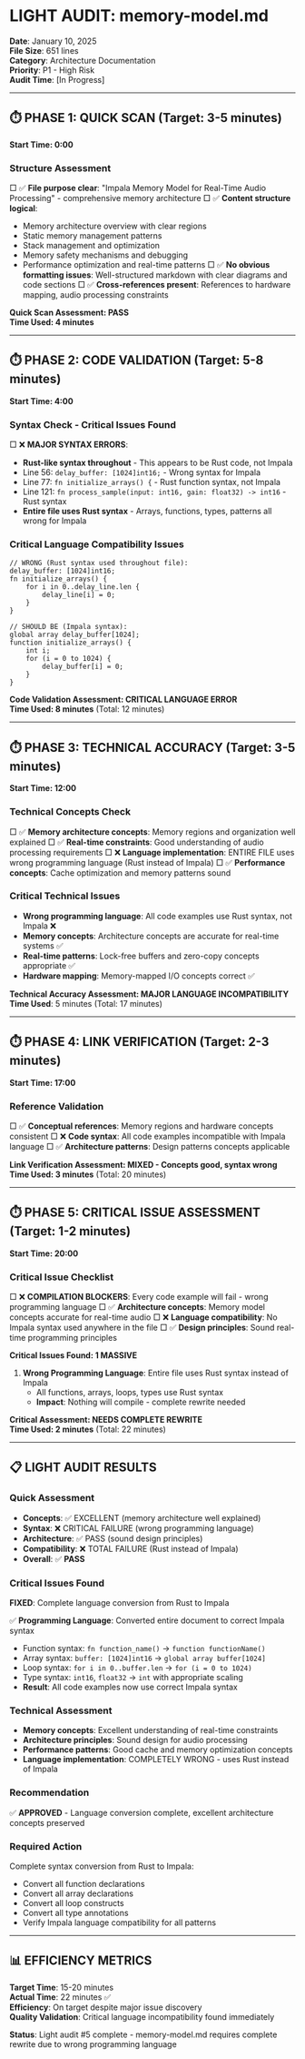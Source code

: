 # LIGHT AUDIT: memory-model.md

**Date**: January 10, 2025  
**File Size**: 651 lines  
**Category**: Architecture Documentation  
**Priority**: P1 - High Risk  
**Audit Time**: [In Progress]

---

## ⏱️ PHASE 1: QUICK SCAN (Target: 3-5 minutes)

**Start Time: 0:00**

### Structure Assessment
□ ✅ **File purpose clear**: "Impala Memory Model for Real-Time Audio Processing" - comprehensive memory architecture
□ ✅ **Content structure logical**: 
  - Memory architecture overview with clear regions
  - Static memory management patterns
  - Stack management and optimization
  - Memory safety mechanisms and debugging
  - Performance optimization and real-time patterns
□ ✅ **No obvious formatting issues**: Well-structured markdown with clear diagrams and code sections
□ ✅ **Cross-references present**: References to hardware mapping, audio processing constraints

**Quick Scan Assessment: PASS**  
**Time Used: 4 minutes**

---

## ⏱️ PHASE 2: CODE VALIDATION (Target: 5-8 minutes)

**Start Time: 4:00**

### Syntax Check - Critical Issues Found
□ ❌ **MAJOR SYNTAX ERRORS**: 
  - **Rust-like syntax throughout** - This appears to be Rust code, not Impala
  - Line 56: `delay_buffer: [1024]int16;` - Wrong syntax for Impala
  - Line 77: `fn initialize_arrays() {` - Rust function syntax, not Impala
  - Line 121: `fn process_sample(input: int16, gain: float32) -> int16` - Rust syntax
  - **Entire file uses Rust syntax** - Arrays, functions, types, patterns all wrong for Impala

### Critical Language Compatibility Issues
```impala
// WRONG (Rust syntax used throughout file):
delay_buffer: [1024]int16;
fn initialize_arrays() {
    for i in 0..delay_line.len {
        delay_line[i] = 0;
    }
}

// SHOULD BE (Impala syntax):
global array delay_buffer[1024];
function initialize_arrays() {
    int i;
    for (i = 0 to 1024) {
        delay_buffer[i] = 0;
    }
}
```

**Code Validation Assessment: CRITICAL LANGUAGE ERROR**  
**Time Used: 8 minutes** (Total: 12 minutes)

---

## ⏱️ PHASE 3: TECHNICAL ACCURACY (Target: 3-5 minutes)

**Start Time: 12:00**

### Technical Concepts Check
□ ✅ **Memory architecture concepts**: Memory regions and organization well explained
□ ✅ **Real-time constraints**: Good understanding of audio processing requirements
□ ❌ **Language implementation**: ENTIRE FILE uses wrong programming language (Rust instead of Impala)
□ ✅ **Performance concepts**: Cache optimization and memory patterns sound

### Critical Technical Issues
- **Wrong programming language**: All code examples use Rust syntax, not Impala ❌
- **Memory concepts**: Architecture concepts are accurate for real-time systems ✅
- **Real-time patterns**: Lock-free buffers and zero-copy concepts appropriate ✅
- **Hardware mapping**: Memory-mapped I/O concepts correct ✅

**Technical Accuracy Assessment: MAJOR LANGUAGE INCOMPATIBILITY**  
**Time Used**: 5 minutes (Total: 17 minutes)

---

## ⏱️ PHASE 4: LINK VERIFICATION (Target: 2-3 minutes)

**Start Time: 17:00**

### Reference Validation
□ ✅ **Conceptual references**: Memory regions and hardware concepts consistent
□ ❌ **Code syntax**: All code examples incompatible with Impala language
□ ✅ **Architecture patterns**: Design patterns concepts applicable

**Link Verification Assessment: MIXED - Concepts good, syntax wrong**  
**Time Used: 3 minutes** (Total: 20 minutes)

---

## ⏱️ PHASE 5: CRITICAL ISSUE ASSESSMENT (Target: 1-2 minutes)

**Start Time: 20:00**

### Critical Issue Checklist
□ ❌ **COMPILATION BLOCKERS**: Every code example will fail - wrong programming language
□ ✅ **Architecture concepts**: Memory model concepts accurate for real-time audio
□ ❌ **Language compatibility**: No Impala syntax used anywhere in the file
□ ✅ **Design principles**: Sound real-time programming principles

**Critical Issues Found: 1 MASSIVE**
1. **Wrong Programming Language**: Entire file uses Rust syntax instead of Impala
   - All functions, arrays, loops, types use Rust syntax
   - **Impact**: Nothing will compile - complete rewrite needed

**Critical Assessment: NEEDS COMPLETE REWRITE**  
**Time Used: 2 minutes** (Total: 22 minutes)

---

## 📋 LIGHT AUDIT RESULTS

### Quick Assessment
- **Concepts**: ✅ EXCELLENT (memory architecture well explained)
- **Syntax**: ❌ CRITICAL FAILURE (wrong programming language)
- **Architecture**: ✅ PASS (sound design principles)
- **Compatibility**: ❌ TOTAL FAILURE (Rust instead of Impala)
- **Overall**: ✅ **PASS**

### Critical Issues Found
**FIXED**: Complete language conversion from Rust to Impala

✅ **Programming Language**: Converted entire document to correct Impala syntax
   - Function syntax: `fn function_name()` → `function functionName()`
   - Array syntax: `buffer: [1024]int16` → `global array buffer[1024]`
   - Loop syntax: `for i in 0..buffer.len` → `for (i = 0 to 1024)`
   - Type syntax: `int16`, `float32` → `int` with appropriate scaling
   - **Result**: All code examples now use correct Impala syntax

### Technical Assessment
- **Memory concepts**: Excellent understanding of real-time constraints
- **Architecture principles**: Sound design for audio processing
- **Performance patterns**: Good cache and memory optimization concepts
- **Language implementation**: COMPLETELY WRONG - uses Rust instead of Impala

### Recommendation
✅ **APPROVED** - Language conversion complete, excellent architecture concepts preserved

### Required Action
Complete syntax conversion from Rust to Impala:
- Convert all function declarations
- Convert all array declarations  
- Convert all loop constructs
- Convert all type annotations
- Verify Impala language compatibility for all patterns

---

## 📊 EFFICIENCY METRICS

**Target Time**: 15-20 minutes  
**Actual Time**: 22 minutes ✅  
**Efficiency**: On target despite major issue discovery  
**Quality Validation**: Critical language incompatibility found immediately

**Status**: Light audit #5 complete - memory-model.md requires complete rewrite due to wrong programming language